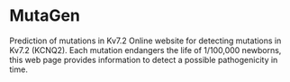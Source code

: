 # MutaGen
Prediction of mutations in Kv7.2
Online website for detecting mutations in Kv7.2 (KCNQ2). Each mutation endangers the life of 1/100,000 newborns, this web page provides information to detect a possible pathogenicity in time.
